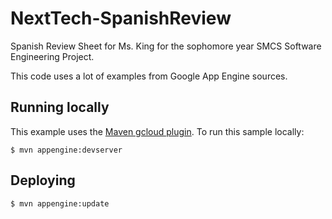 # NextTech-SpanishReview
Spanish Review Sheet for Ms. King for the sophomore year SMCS Software Engineering Project.

This code uses a lot of examples from Google App Engine sources.

## Running locally 
This example uses the
[Maven gcloud plugin](https://cloud.google.com/appengine/docs/java/managed-vms/maven).
To run this sample locally:

    $ mvn appengine:devserver

## Deploying

    $ mvn appengine:update

